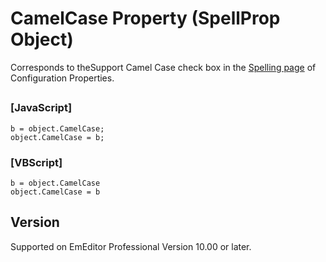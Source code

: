 # CamelCase Property (SpellProp Object)

Corresponds to theSupport Camel Case check box in the [Spelling page](../../dlg/properties/spell/index) of Configuration Properties.

## 

### \[JavaScript\]

```
b = object.CamelCase;
object.CamelCase = b;
```

### \[VBScript\]

```
b = object.CamelCase
object.CamelCase = b
```

## Version

Supported on EmEditor Professional Version 10.00 or later.
